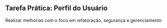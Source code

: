 <h2>Tarefa Prática: Perfil do Usuário</h2>
<p>Realizar melhorias com o foco em refatoração, segurança e gerenciamento</p></p>
